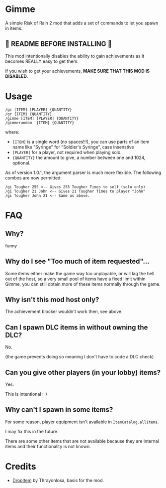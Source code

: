# Gimme

A simple Risk of Rain 2 mod that adds a set of commands to let you spawn in items.

## 🚨 README BEFORE INSTALLING 🚨

This mod intentionally disables the ability to gain achievements as it becomes REALLY easy to get them.

If you wish to get your achievements, **MAKE SURE THAT THIS MOD IS DISABLED**.

# Usage

```
/gi [ITEM] [PLAYER] {QUANTITY}
/gr {ITEM} {QUANTITY}
/gimme [ITEM] [PLAYER] {QUANTITY}
/gimmerandom  {ITEM} {QUANTITY}
```

where:
- `[ITEM]` is a single word (no spaces!!!), you can use parts of an item name like "Syringe" for "Soldier's Syringe", case insenstive
- `[PLAYER]` for a player, not required when playing solo.
- `{QUANTITY}` the amount to give, a number between one and 1024, optional.

As of version 1.0.1, the argument parser is much more flexible.
The following combos are now permitted:
```
/gi Tougher 255 <-- Gives 255 Tougher Times to self (solo only)
/gi Tougher 21 John <-- Gives 21 Tougher Times to player "John"
/gi Tougher John 21 <-- Same as above.
```

# FAQ

## Why?

funny

## Why do I see "Too much of item requested"...

Some items either make the game way too unplayable, or will lag the hell out of the host, so a very small
pool of items have a fixed limit within Gimme, you can still obtain more of these items normally through
the game.

## Why isn't this mod host only?

The achievement blocker wouldn't work then, see above.

## Can I spawn DLC items in without owning the DLC?

No.

(the game prevents doing so meaning I don't have to code a DLC check)

## Can you give other players (in your lobby) items?

Yes.

This is intentional :-)

## Why can't I spawn in some items?

For some reason, player equipment isn't available in `ItemCatalog.allItems`.

I may fix this in the future.

There are some other items that are not available because they are internal items and their functionality is not known.

# Credits

- [DropItem](https://thunderstore.io/package/Thrayonlosa/DropItem/) by Thrayonlosa, basis for the mod.
